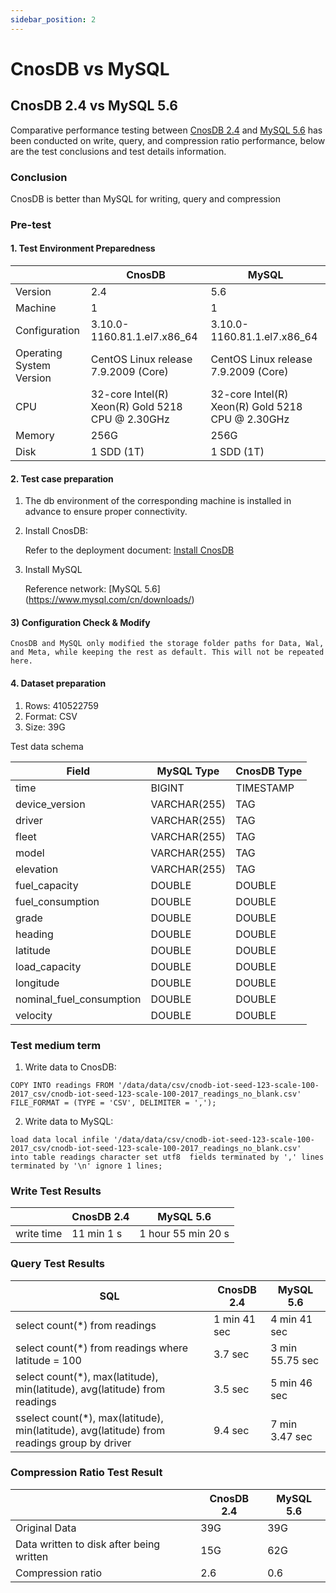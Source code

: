 ```yaml
---
sidebar_position: 2
---
```


# CnosDB vs MySQL

## CnosDB 2.4 vs MySQL 5.6

Comparative performance testing between [CnosDB 2.4](https://github.com/cnosdb/cnosdb) and [MySQL 5.6](https://github.com/mysql/mysql-server) has been conducted on write, query, and compression ratio performance, below are the test conclusions and test details information.

### Conclusion

CnosDB is better than MySQL for writing, query and compression

### Pre-test

#### 1. Test Environment Preparedness

|                          | CnosDB                                                                                                                                           | MySQL                                                                                                                                            |
| ------------------------ | ------------------------------------------------------------------------------------------------------------------------------------------------ | ------------------------------------------------------------------------------------------------------------------------------------------------ |
| Version                  | 2.4                                                                                                                              | 5.6                                                                                                                              |
| Machine                  | 1                                                                                                                                                | 1                                                                                                                                                |
| Configuration            | 3.10.0-1160.81.1.el7.x86_64 | 3.10.0-1160.81.1.el7.x86_64 |
| Operating System Version | CentOS Linux release 7.9.2009 (Core)                                                          | CentOS Linux release 7.9.2009 (Core)                                                          |
| CPU                      | 32-core Intel(R) Xeon(R) Gold 5218 CPU @ 2.30GHz                              | 32-core Intel(R) Xeon(R) Gold 5218 CPU @ 2.30GHz                              |
| Memory                   | 256G                                                                                                                                             | 256G                                                                                                                                             |
| Disk                     | 1 SDD (1T)                                                                                                                    | 1 SDD (1T)                                                                                                                    |

#### 2. Test case preparation

1. The db environment of the corresponding machine is installed in advance to ensure proper connectivity.

2. Install CnosDB:

   Refer to the deployment document: [Install CnosDB](../../start/install.md)

3. Install MySQL

   Reference network: [MySQL 5.6] (https://www.mysql.com/cn/downloads/)

#### 3) Configuration Check & Modify

```
CnosDB and MySQL only modified the storage folder paths for Data, Wal, and Meta, while keeping the rest as default. This will not be repeated here.
```

#### 4. Dataset preparation

1. Rows: 410522759
2. Format: CSV
3. Size: 39G

Test data schema

| Field                                                              | MySQL Type                      | CnosDB Type |
| ------------------------------------------------------------------ | ------------------------------- | ----------- |
| time                                                               | BIGINT                          | TIMESTAMP   |
| device_version                                | VARCHAR(255) | TAG         |
| driver                                                             | VARCHAR(255) | TAG         |
| fleet                                                              | VARCHAR(255) | TAG         |
| model                                                              | VARCHAR(255) | TAG         |
| elevation                                                          | VARCHAR(255) | TAG         |
| fuel_capacity                                 | DOUBLE                          | DOUBLE      |
| fuel_consumption                              | DOUBLE                          | DOUBLE      |
| grade                                                              | DOUBLE                          | DOUBLE      |
| heading                                                            | DOUBLE                          | DOUBLE      |
| latitude                                                           | DOUBLE                          | DOUBLE      |
| load_capacity                                 | DOUBLE                          | DOUBLE      |
| longitude                                                          | DOUBLE                          | DOUBLE      |
| nominal_fuel_consumption | DOUBLE                          | DOUBLE      |
| velocity                                                           | DOUBLE                          | DOUBLE      |

### Test medium term

1. Write data to CnosDB:

```shell
COPY INTO readings FROM '/data/data/csv/cnodb-iot-seed-123-scale-100-2017_csv/cnodb-iot-seed-123-scale-100-2017_readings_no_blank.csv' 
FILE_FORMAT = (TYPE = 'CSV', DELIMITER = ',');
```

2. Write data to MySQL:

```shell
load data local infile '/data/data/csv/cnodb-iot-seed-123-scale-100-2017_csv/cnodb-iot-seed-123-scale-100-2017_readings_no_blank.csv' 
into table readings character set utf8  fields terminated by ',' lines terminated by '\n' ignore 1 lines;
```

### Write Test Results

|            | CnosDB 2.4 | MySQL 5.6 |
| ---------- | -------------------------- | ------------------------- |
| write time | 11 min 1 s                 | 1 hour 55 min 20 s        |

### Query Test Results

| SQL                                                                                                                                                                      | CnosDB 2.4 | MySQL 5.6       |
| ------------------------------------------------------------------------------------------------------------------------------------------------------------------------ | -------------------------- | ------------------------------- |
| select count(\*) from readings                                                                                                                        | 1 min 41 sec               | 4 min 41 sec                    |
| select count(\*) from readings where latitude = 100                                                                                                   | 3.7 sec    | 3 min 55.75 sec |
| select count(\*), max(latitude), min(latitude), avg(latitude) from readings                  | 3.5 sec    | 5 min 46 sec                    |
| sselect count(\*), max(latitude), min(latitude), avg(latitude) from readings group by driver | 9.4 sec    | 7 min 3.47 sec  |

### Compression Ratio Test Result

|                                          | CnosDB 2.4 | MySQL 5.6 |
| ---------------------------------------- | -------------------------- | ------------------------- |
| Original Data                            | 39G                        | 39G                       |
| Data written to disk after being written | 15G                        | 62G                       |
| Compression ratio                        | 2.6        | 0.6       |
